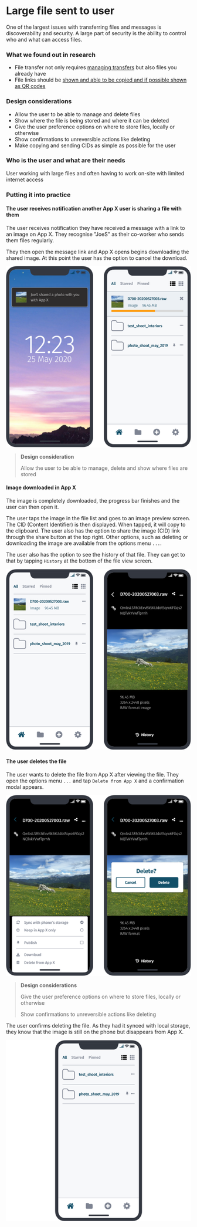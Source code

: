 # Large file sent to user

One of the largest issues with transferring files and messages is discoverability and security. A large part of security is the ability to control who and what can access files.

### What we found out in research

* File transfer not only requires [managing transfers](application-survey/application-survey/frostwire) but also files you already have
* File links should be [shown and able to be copied and if possible shown as QR codes](application-survey/application-survey/sharedrop.io)

### Design considerations

* Allow the user to be able to manage and delete files
* Show where the file is being stored and where it can be deleted
* Give the user preference options on where to store files, locally or otherwise
* Show confirmations to unreversible actions like deleting
* Make copying and sending CIDs as simple as possible for the user

### Who is the user and what are their needs

User working with large files and often having to work on-site with limited internet access

### Putting it into practice

#### The user receives notification another App X user is sharing a file with them

The user receives notification they have received a message with a link to an image on App X. They recognise "JoeS" as their co-worker who sends them files regularly.

They then open the message link and App X opens begins downloading the shared image. At this point the user has the option to cancel the download.

![](https://raw.githubusercontent.com/ipfs/mobile-design-guidelines/master/.gitbook/assets/SentFile-1.png)

> **Design consideration**
>
> Allow the user to be able to manage, delete and show where files are stored

#### Image downloaded in App X

The image is completely downloaded, the progress bar finishes and the user can then open it.

The user taps the image in the file list and goes to an image preview screen. The CID \(Content Identifier\) is then displayed. When tapped, it will copy to the clipboard. The user also has the option to share the image \(CID\) link through the share button at the top right. Other options, such as deleting or downloading the image are available from the options menu `...`.

The user also has the option to see the history of that file. They can get to that by tapping `History` at the bottom of the file view screen.

![](https://raw.githubusercontent.com/ipfs/mobile-design-guidelines/master/.gitbook/assets/SentFile-2.png)

#### The user deletes the file

The user wants to delete the file from App X after viewing the file. They open the options menu `...` and tap `Delete from App X` and a confirmation modal appears.

![](https://raw.githubusercontent.com/ipfs/mobile-design-guidelines/master/.gitbook/assets/SentFile-3.png)

> **Design considerations**
>
> Give the user preference options on where to store files, locally or otherwise
>
> Show confirmations to unreversible actions like deleting

The user confirms deleting the file. As they had it synced with local storage, they know that the image is still on the phone but disappears from App X.

![](https://raw.githubusercontent.com/ipfs/mobile-design-guidelines/master/.gitbook/assets/SentFile-4.png)

